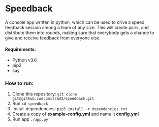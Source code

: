 # Speedback
A console app written in python, which can be used to drive a speed feedback session among a team of any size.
This will create pairs, and distribute them into rounds, making sure that everybody gets a chance to give and receive feedback from everyone else.

#### Requirements:
* Python v3.6
* pip3
* say

### How to run:
1. Clone this repository: `git clone git@github.com:pmitra43/speedback.git`
2. Run `cd speedback`
3. Install dependencies: `pip3 install -r dependencies.txt`
4. Create a copy of **example-config.yml** and name it **config.yml**
5. Run app `./app.py`
